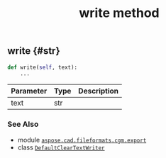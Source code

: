 ﻿---
title: write method
second_title: Aspose.CAD for Python via .NET API References
description: 
type: docs
weight: 30
url: /python-net/aspose.cad.fileformats.cgm.export/defaultcleartextwriter/write/
is_root: false
---

## write {#str}





```python
def write(self, text):
    ...
```


| Parameter | Type | Description |
| :- | :- | :- |
| text | str |  |



### See Also
* module [`aspose.cad.fileformats.cgm.export`](../../)
* class [`DefaultClearTextWriter`](/cad/python-net/aspose.cad.fileformats.cgm.export/defaultcleartextwriter)

